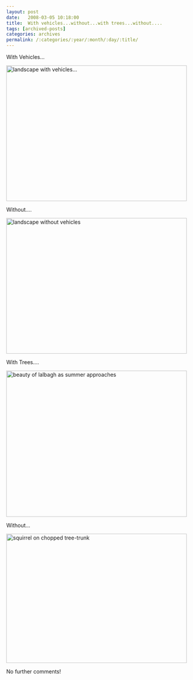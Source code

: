 ```yaml
---
layout: post
date:	2008-03-05 10:18:00
title:  With vehicles...without...with trees...without....
tags: [archived-posts]
categories: archives
permalink: /:categories/:year/:month/:day/:title/
---
```

With Vehicles...


<a href="http://www.flickr.com/photos/23605368@N06/2309297667/" title="landscape with vehicles... by feb8onwards, on Flickr"><img src="http://farm3.static.flickr.com/2085/2309297667_f8a72fbeb8_o.jpg" width="480" height="360" alt="landscape with vehicles..." /></a>


Without....

<a href="http://www.flickr.com/photos/23605368@N06/2309297765/" title="landscape without vehicles by feb8onwards, on Flickr"><img src="http://farm4.static.flickr.com/3271/2309297765_d738952536_o.jpg" width="480" height="360" alt="landscape without vehicles" /></a>


With Trees....


<a href="http://www.flickr.com/photos/23605368@N06/2296583054/" title="beauty of lalbagh as summer approaches by feb8onwards, on Flickr"><img src="http://farm4.static.flickr.com/3133/2296583054_60f76cbde7_o.jpg" width="480" height="388" alt="beauty of lalbagh as summer approaches" /></a>


Without...



<a href="http://www.flickr.com/photos/23605368@N06/2311139799/" title="squirrel on chopped tree-trunk by feb8onwards, on Flickr"><img src="http://farm3.static.flickr.com/2385/2311139799_61ba3292ac_o.jpg" width="480" height="343" alt="squirrel on chopped tree-trunk" /></a>


No further comments!
